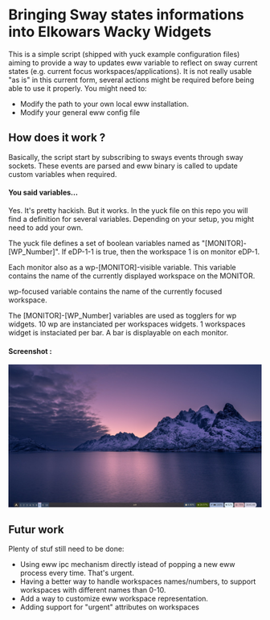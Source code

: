 # Bringing Sway states informations into Elkowars Wacky Widgets

This is a simple script (shipped with yuck example configuration files) aiming to provide a way to updates eww variable to reflect on sway current states (e.g. current focus workspaces/applications).
It is not really usable "as is" in this current form, several actions might be required before being able to use it properly. You might need to:
- Modify the path to your own local eww installation.
- Modify your general eww config file

## How does it work ? 
Basically, the script start by subscribing to sways events through sway sockets.
These events are parsed and eww binary is called to update custom variables when required. 

#### You said variables...
Yes. It's pretty hackish. But it works. 
In the yuck file on this repo you will find a definition for several variables. 
Depending on your setup, you might need to add your own.

The yuck file defines a set of boolean variables named as "[MONITOR]-[WP\_Number]".
If eDP-1-1 is true, then the workspace 1 is on monitor eDP-1.

Each monitor also as a wp-[MONITOR]-visible variable. This variable contains the name of the currently displayed workspace on the MONITOR.

wp-focused variable contains the name of the currently focused workspace.

The [MONITOR]-[WP\_Number] variables are used as togglers for wp widgets.
10 wp are instanciated per workspaces widgets.
1 workspaces widget is instaciated per bar. 
A bar is displayable on each monitor.

#### Screenshot :
![A screenshot](screenshot_example.png "A screenshot of what you can get")

## Futur work
Plenty of stuf still need to be done:
- Using eww ipc mechanism directly istead of popping a new eww process every time. That's urgent.
- Having a better way to handle workspaces names/numbers, to support workspaces with different names than 0-10.
- Add a way to customize eww workspace representation. 
- Adding support for "urgent" attributes on workspaces
